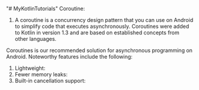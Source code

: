 "# MyKotlinTutorials" 
 Coroutine: 
1.  A coroutine is a concurrency design pattern that you can use on Android to simplify code that executes asynchronously. Coroutines were added to Kotlin in version 1.3 and are based on established concepts from other languages.

Coroutines is our recommended solution for asynchronous programming on Android. Noteworthy features include the following:

1. Lightweight: 
2. Fewer memory leaks: 
3. Built-in cancellation support:

